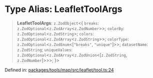 # Type Alias: LeafletToolArgs

> **LeafletToolArgs**: `z.ZodObject`\<\{ `breaks`: `z.ZodOptional`\<`z.ZodArray`\<`z.ZodNumber`\>\>; `colorBy`: `z.ZodOptional`\<`z.ZodString`\>; `colors`: `z.ZodOptional`\<`z.ZodArray`\<`z.ZodString`\>\>; `colorType`: `z.ZodOptional`\<`z.ZodEnum`\<\[`"breaks"`, `"unique"`\]\>\>; `datasetName`: `z.ZodString`; `uniqueValues`: `z.ZodOptional`\<`z.ZodArray`\<`z.ZodUnion`\<\[`z.ZodString`, `z.ZodNumber`\]\>\>\>; \}\>

Defined in: [packages/tools/map/src/leaflet/tool.ts:24](https://github.com/GeoDaCenter/openassistant/blob/bf312b357cb340f1f76fa8b62441fb39bcbce0ce/packages/tools/map/src/leaflet/tool.ts#L24)
